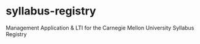 # syllabus-registry
Management Application &amp; LTI for the Carnegie Mellon University Syllabus Registry
